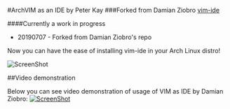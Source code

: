 #ArchVIM as an IDE by Peter Kay
###Forked from Damian Ziobro [vim-ide](https://github.com/DamZiobro/vim-ide)

####Currently a work in progress
- 20190707 - Forked from Damian Ziobro's repo

Now you can have the ease of installing vim-ide in your Arch Linux distro!

![ScreenShot](https://raw.github.com/xmementoit/vim-ide/master/images/vim-ide.png)

##Video demonstration

Below you can see video demonstration of usage of VIM as IDE by Damian Ziobro:
[![ScreenShot](https://raw.github.com/xmementoit/vim-ide/master/images/vim_ide_youtube.png)](http://www.youtube.com/watch?v=wVw_FEKKZs0)
